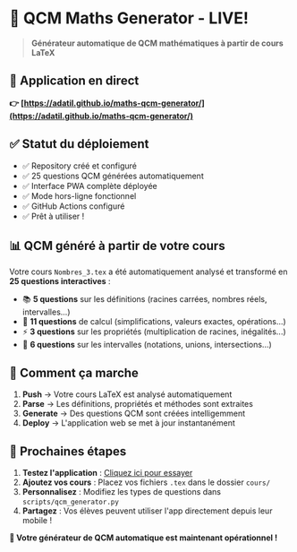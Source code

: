 # 🧮 QCM Maths Generator - LIVE!

> **Générateur automatique de QCM mathématiques à partir de cours LaTeX**

## 🚀 **Application en direct**

**👉 [https://adatil.github.io/maths-qcm-generator/](https://adatil.github.io/maths-qcm-generator/)**

## ✅ **Statut du déploiement**

- ✅ Repository créé et configuré
- ✅ 25 questions QCM générées automatiquement  
- ✅ Interface PWA complète déployée
- ✅ Mode hors-ligne fonctionnel
- ✅ GitHub Actions configuré
- ✅ Prêt à utiliser !

## 📊 **QCM généré à partir de votre cours**

Votre cours `Nombres_3.tex` a été automatiquement analysé et transformé en **25 questions interactives** :

- 📚 **5 questions** sur les définitions (racines carrées, nombres réels, intervalles...)
- 🧮 **11 questions** de calcul (simplifications, valeurs exactes, opérations...)  
- ⚡ **3 questions** sur les propriétés (multiplication de racines, inégalités...)
- 📏 **6 questions** sur les intervalles (notations, unions, intersections...)

## 🎯 **Comment ça marche**

1. **Push** → Votre cours LaTeX est analysé automatiquement
2. **Parse** → Les définitions, propriétés et méthodes sont extraites  
3. **Generate** → Des questions QCM sont créées intelligemment
4. **Deploy** → L'application web se met à jour instantanément

## 🚀 **Prochaines étapes**

1. **Testez l'application** : [Cliquez ici pour essayer](https://adatil.github.io/maths-qcm-generator/)
2. **Ajoutez vos cours** : Placez vos fichiers `.tex` dans le dossier `cours/`
3. **Personnalisez** : Modifiez les types de questions dans `scripts/qcm_generator.py`
4. **Partagez** : Vos élèves peuvent utiliser l'app directement depuis leur mobile !

**🎉 Votre générateur de QCM automatique est maintenant opérationnel !**
